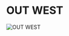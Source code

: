 # OUT WEST

![OUT WEST](https://user-images.githubusercontent.com/87202541/132260631-099e0717-20fb-4c2d-80e2-68e7ebabb9be.png)

